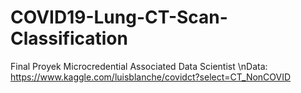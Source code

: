 # COVID19-Lung-CT-Scan-Classification
Final Proyek Microcredential Associated Data Scientist
\nData: https://www.kaggle.com/luisblanche/covidct?select=CT_NonCOVID
